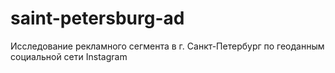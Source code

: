 # saint-petersburg-ad

Исследование рекламного сегмента в г. Санкт-Петербург по геоданным социальной сети Instagram

